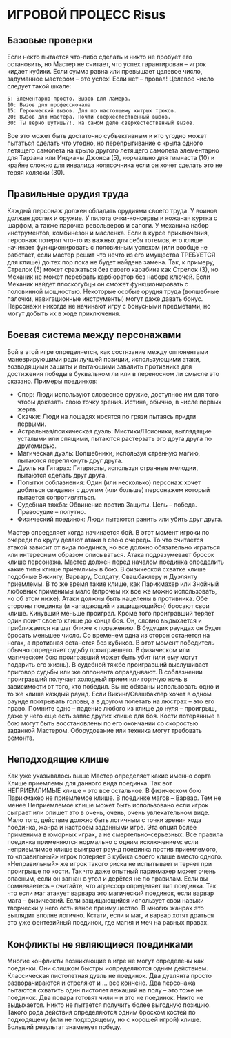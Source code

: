 # ИГРОВОЙ ПРОЦЕСС Risus

## Базовые проверки
Если некто пытается что-либо сделать и никто не пробует его остановить, но Мастер не считает, что успех гарантирован – игрок кидает кубики. Если сумма равна или превышает целевое число, задуманное мастером – это успех! Если нет – провал!
Целевое число следует такой шкале:
~~~
5: Элементарно просто. Вызов для ламера.
10: Вызов для профессионала
15: Героический вызов. Для по настоящему хитрых трюков.
20: Вызов для мастера. Почти сверхестественный вызов.
30: Ты верно шутишь?!. На самом деле сверхестественный вызов.
~~~
Все это может быть достаточно субъективным и кто угодно может пытаться сделать что угодно, но перепрыгивание c крыла одного летящего самолета на крыло другого летящего самолета элементарно для Тарзана или Индианы Джонса (5), нормально
для гимнаста (10) и крайне сложно для инвалида колясочника если он хочет сделать это не теряя коляски (30).

## Правильные орудия труда
Каждый персонаж должен обладать орудиями своего труда. У воинов должен доспех и оружие. У пилота очки-консервы и кожаная куртка с шарфом, а также парочка револьверов и сапоги. У механика набор инструментов, комбинезон и масленка. Если в
курсе приключения, персонаж потерят что-то из важных для себя тотемов, его клише начинает функционировать с половинным успехом (или вообще не работает, если мастер решит что нечто из его имущества ТРЕБУЕТСЯ для клише) до тех пор пока не будет найдена замена.
Так, к примеру, Стрелок (5) может сражаться без своего карабина как Стрелок (3), но Механик не может перебрать карбюратор без набора ключей. Если Механик найдет плоскогубцы он сможет функционировать с половинной мощностью.
Некоторые особые орудия труда (волшебные палочки, навигационные инструменты) могут даже давать бонус.
Персонажи никогда не начинают игру с бонусными предметами, но могут добыть их в ходе приключения.

## Боевая система между персонажами
Бой в этой игре определяется, как состязание между оппонентами маневрирующими ради лучшей позиции, использующими атаки, возводящими защиты и пытающими завалить противника для достижения победы в буквальном ли или в переносном ли смысле это сказано. Примеры поединков:
- Спор: Люди используют словесное оружие, доступное им для того чтобы доказать свою точку зрения. Истина, обычно, в числе первых жертв.
- Скачки: Люди на лошадях носятся по грязи пытаясь придти первыми.
- Астральная/психическая дуэль: Мистики/Псионики, выглядящие усталыми или спящими, пытаются растерзать эго друга друга по другомирью.
- Магическая дуэль: Волшебники, используя странную магию, пытаются переплюнуть друг друга.
- Дуэль на Гитарах: Гитаристы, используя странные мелодии, пытаются сделать друг друга.
- Попытки соблазнения: Один (или несколько) персонаж хочет добиться свидания с другим (или больше) персонажем который пытается сопротивляться.
- Судебная тяжба: Обвинение против Защиты. Цель – победа. Правосудие – попутно.
- Физический поединок: Люди пытаются ранить или убить друг друга.

Мастер определяет когда начинается бой. В этот момент игроки по очереди по кругу делают атаки в свою очередь. То что считается атакой зависит от вида поединка, но все должно обязательно играться или интересным образом описываться.
Атака подразумевает бросок клише персонажа. Мастер должен перед началом поединка определить какие типы клише приемлимы в бою. В физической схватке клише подобные Викингу, Варвару, Солдату, Свашбаклеру и Дуэлянту приемлемы. В то же время такие клише, как Парикмахер или Знойный любовник применимы мало (впрочем их все же можно использовать, но об этом ниже).
Атаки должны быть нацелены в противника. Обе стороны поединка (и нападающий и защищающийся) бросают свои клише. Кинувший меньше проиграл. Кроме того проигравший теряет один поинт своего клише до конца боя. Он, словно выдыхается и приближается на шаг ближе к поражению. В будущих раундах он будет бросать
меньшее число.
Со временем одна из сторон останется на ногах, а противная останется без кубиков. В этот момент победитель обычно определяет судьбу проигравшего. В физическом или магическом бою проигравший может быть убит (или ему могут подарить его жизнь). В судебной тяжбе проигравший выслушивает приговор судьбы или же оппонента оправдывают. В соблазнении проигравший получает холодный прием или горячую ночь в
зависимости от того, кто победил.
Вы не обязаны использовать одно и то же клише каждый раунд. Если Викинг/Свашбаклер хочет в одном раунде поотрывать головы, а в другом полетать на люстрах – это его право. Помните одно – падение любого из клише до нуля – проигрыш, даже у него еще есть запас других клише для боя.
Кости потерянные в бою могут быть восстановлены по его окончании со скоростью заданной Мастером.
Оборудование или техника могут требовать ремонта.

## Неподходящие клише
Как уже указывалось выше Мастер определяет какие именно сорта Клише приемлемы для данного вида поединка. Так вот НЕПРИЕМЛИМЫЕ клише – это все остальное. В физическом бою Парикмахер не приемлемое клише. В поединке магов – Варвар.
Тем не менее Неприемлемое клише может быть использовано если игрок сыграет или опишет это в очень, очень, очень увлекательном виде. Мало того, действие должно быть логичным с точки зрения хода поединка, жанра и настроем заданными игре. Эта опция более применима в юморных играх, а не смертельно-серьезных.
Все правила поединка применяются нормально с одним исключением: если неприемлимое клише выиграет раунд поединка против приемлемого, то «правильный» игрок потеряет 3 кубика своего клише вместо одного.
«Неправильный» же игрок такого риска не испытывает и теряет при проигрыше по кости. Так что даже опытный парикмахер может очень опасным, если он загнан в угол и дерётся не по правилам.
Если вы сомневаетесь – считайте, что агрессор определяет тип поединка. Так что если маг атакует варвара это магический поединок, если варвар мага – физический. Если защищающийся использует свои навыки творчески у него есть явное преимущество. В многих жанрах это выглядит вполне логично.
Кстати, если и маг, и варвар хотят драться это уже фентезийный поединок, где магия и меч на равных правах.

## Конфликты не являющиеся поединками
Многие конфликты возникающие в игре не могут определены как поединки. Они слишком быстры иопределяются одним действием. Классическая пистолетная дуэль не поединок. Два дуэлянта просто разворачиваются и стреляют и … все кончено. Два персонажа пытаются схватить один пистолет лежащий на полу – это тоже не поединок. Два повара готовят чили – и это не поединок. Никто не выдыхается. Никто не пытается получить более выгодную позицию. Такого рода действия определяются одним броском костей по подходящему (или не подходящему, но с хорошей игрой) клише. Больший результат знаменует победу.
